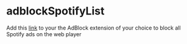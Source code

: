# adblockSpotifyList
Add this [link](https://raw.githubusercontent.com/NikoTheProtogen/adblockSpotifyList/master/spotifyAdDomains.txt) to your the AdBlock extension of your choice to block all Spotify ads on the web player

